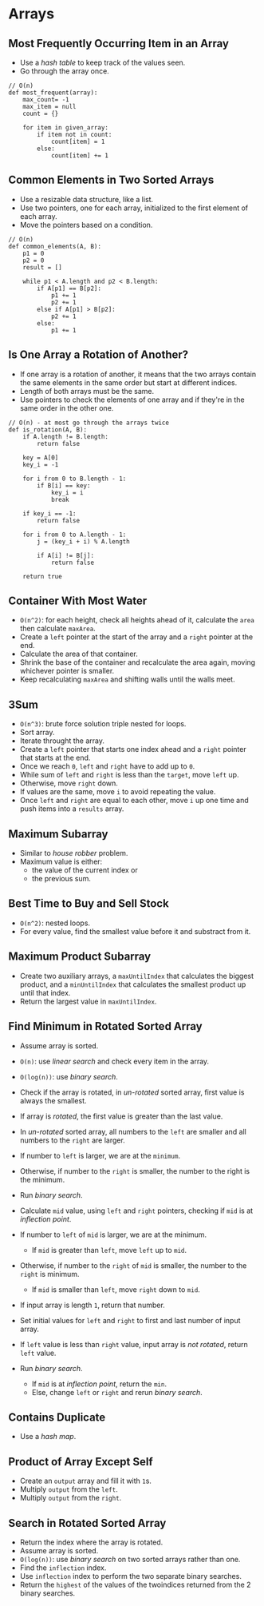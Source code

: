 # Arrays

## Most Frequently Occurring Item in an Array

* Use a *hash table* to keep track of the values seen.
* Go through the array once.

```
// O(n)
def most_frequent(array):
    max_count= -1
    max_item = null
    count = {}

    for item in given_array:
        if item not in count:
            count[item] = 1
        else:
            count[item] += 1
```

## Common Elements in Two Sorted Arrays

* Use a resizable data structure, like a list.
* Use two pointers, one for each array, initialized to the first element of each
  array.
* Move the pointers based on a condition.

```
// O(n)
def common_elements(A, B):
    p1 = 0
    p2 = 0
    result = []

    while p1 < A.length and p2 < B.length:
        if A[p1] == B[p2]:
            p1 += 1
            p2 += 1
        else if A[p1] > B[p2]:
            p2 += 1
        else:
            p1 += 1
```

## Is One Array a Rotation of Another?

* If one array is a rotation of another, it means that the two arrays contain
  the same elements in the same order but start at different indices.
* Length of both arrays must be the same.
* Use pointers to check the elements of one array and if they're in the same
  order in the other one.

```
// O(n) - at most go through the arrays twice
def is_rotation(A, B):
    if A.length != B.length:
        return false

    key = A[0]
    key_i = -1

    for i from 0 to B.length - 1:
        if B[i] == key:
            key_i = i
            break

    if key_i == -1:
        return false

    for i from 0 to A.length - 1:
        j = (key_i + i) % A.length

        if A[i] != B[j]:
            return false

    return true
```

## Container With Most Water

* `O(n^2)`: for each height, check all heights ahead of it, calculate the `area` then calculate `maxArea`.
* Create a `left` pointer at the start of the array and a `right` pointer at the end.
* Calculate the area of that container.
* Shrink the base of the container and recalculate the area again, moving whichever pointer is smaller.
* Keep recalculating `maxArea` and shifting walls until the walls meet.

## 3Sum

* `O(n^3)`: brute force solution triple nested for loops.
* Sort array.
* Iterate throught the array.
* Create a `left` pointer that starts one index ahead and a `right` pointer that starts at the end.
* Once we reach `0`, `left` and `right` have to add up to `0`.
* While sum of `left` and `right` is less than the `target`, move `left` up.
* Otherwise, move `right` down.
* If values are the same, move `i` to avoid repeating the value.
* Once `left` and `right` are equal to each other, move `i` up one time and push items into a `results` array.

## Maximum Subarray

* Similar to *house robber* problem.
* Maximum value is either:
  * the value of the current index or
  * the previous sum.

## Best Time to Buy and Sell Stock

* `O(n^2)`: nested loops.
* For every value, find the smallest value before it and substract from it.

## Maximum Product Subarray

* Create two auxiliary arrays, a `maxUntilIndex` that calculates the biggest product, and a `minUntilIndex` that calculates the smallest product up until that index.
* Return the largest value in `maxUntilIndex`.

## Find Minimum in Rotated Sorted Array

* Assume array is sorted.
* `O(n)`: use *linear search* and check every item in the array.
* `O(log(n))`: use *binary search*.
* Check if the array is rotated, in *un-rotated* sorted array, first value is always the smallest.
* If array is *rotated*, the first value is greater than the last value.
* In *un-rotated* sorted array, all numbers to the `left` are smaller and all numbers to the `right` are larger.
* If number to `left` is larger, we are at the `minimum`.
* Otherwise, if number to the `right` is smaller, the number to the right is the minimum.
* Run *binary search*.
* Calculate `mid` value, using `left` and `right` pointers, checking if `mid` is at *inflection point*.
* If number to `left` of `mid` is larger, we are at the minimum.
  * If `mid` is greater than `left`, move `left` up to `mid`.
* Otherwise, if number to the `right` of `mid` is smaller, the number to the `right` is minimum.
  * If `mid` is smaller than `left`, move `right` down to `mid`.

* If input array is length `1`, return that number.
* Set initial values for `left` and `right` to first and last number of input array.
* If `left` value is less than `right` value, input array is *not rotated*, return `left` value.
* Run *binary search*.
  * If `mid` is at *inflection point*, return the `min`.
  * Else, change `left` or `right` and rerun *binary search*.

## Contains Duplicate

* Use a *hash map*.

## Product of Array Except Self

* Create an `output` array and fill it with `1`s.
* Multiply `output` from the `left`.
* Multiply `output` from the `right`.

## Search in Rotated Sorted Array

* Return the index where the array is rotated.
* Assume array is sorted.
* `O(log(n))`: use *binary search* on two sorted arrays rather than one.
* Find the `inflection` index.
* Use `inflection` index to perform the two separate binary searches.
* Return the `highest` of the values of the twoindices returned from the 2 binary searches.
